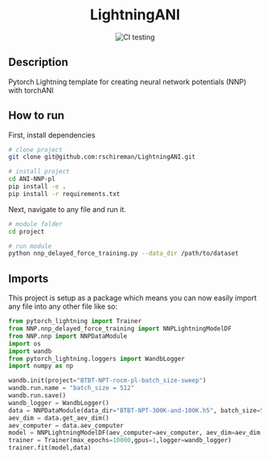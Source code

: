 <div align="center">    
 
# LightningANI

<!-- [![Paper](http://img.shields.io/badge/paper-arxiv.1001.2234-B31B1B.svg)](https://www.nature.com/articles/nature14539) -->
<!-- [![Conference](http://img.shields.io/badge/NeurIPS-2019-4b44ce.svg)](https://papers.nips.cc/book/advances-in-neural-information-processing-systems-31-2018) -->
<!-- [![Conference](http://img.shields.io/badge/ICLR-2019-4b44ce.svg)](https://papers.nips.cc/book/advances-in-neural-information-processing-systems-31-2018) -->
<!-- [![Conference](http://img.shields.io/badge/AnyConference-year-4b44ce.svg)](https://papers.nips.cc/book/advances-in-neural-information-processing-systems-31-2018)   -->
<!--
ARXIV   
[![Paper](http://img.shields.io/badge/arxiv-math.co:1480.1111-B31B1B.svg)](https://www.nature.com/articles/nature14539)
-->
![CI testing](https://github.com/PyTorchLightning/deep-learning-project-template/workflows/CI%20testing/badge.svg?branch=master&event=push)


<!--  
Conference   
-->   
</div>
 
## Description   
Pytorch Lightning template for creating neural network potentials (NNP) with torchANI 

## How to run   
First, install dependencies   
```bash
# clone project   
git clone git@github.com:rschireman/LightningANI.git

# install project   
cd ANI-NNP-pl
pip install -e .   
pip install -r requirements.txt
 ```   
 Next, navigate to any file and run it.   
 ```bash
# module folder
cd project

# run module 
python nnp_delayed_force_training.py --data_dir /path/to/dataset    
```

## Imports
This project is setup as a package which means you can now easily import any file into any other file like so:
```python
from pytorch_lightning import Trainer
from NNP.nnp_delayed_force_training import NNPLightningModelDF
from NNP.nnp import NNPDataModule
import os
import wandb
from pytorch_lightning.loggers import WandbLogger
import numpy as np

wandb.init(project="BTBT-NPT-rocm-pl-batch_size-sweep")
wandb.run.name = "batch_size = 512"
wandb.run.save()
wandb_logger = WandbLogger()
data = NNPDataModule(data_dir="BTBT-NPT-300K-and-100K.h5", batch_size=512)
aev_dim = data.get_aev_dim()
aev_computer = data.aev_computer
model = NNPLightningModelDF(aev_computer=aev_computer, aev_dim=aev_dim,learning_rate=1e-5,force_coefficient=10,batch_size=512)
trainer = Trainer(max_epochs=10000,gpus=1,logger=wandb_logger)
trainer.fit(model,data)
```

<!-- ### Citation   
```
@article{YourName,
  title={Your Title},
  author={Your team},
  journal={Location},
  year={Year}
}
```    -->
